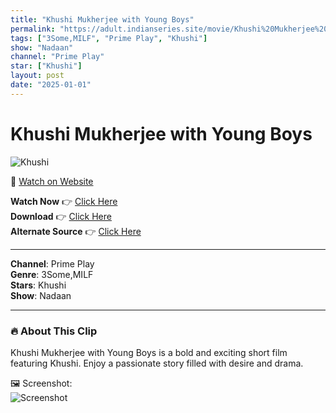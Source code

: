 ```yaml
---
title: "Khushi Mukherjee with Young Boys"
permalink: "https://adult.indianseries.site/movie/Khushi%20Mukherjee%20with%20Young%20Boys"
tags: ["3Some,MILF", "Prime Play", "Khushi"]
show: "Nadaan"
channel: "Prime Play"
star: ["Khushi"]
layout: post
date: "2025-01-01"
---
```


# Khushi Mukherjee with Young Boys

![Khushi](https://shorts.desisins.com/wp-content/uploads/2023/05/Khushi-Mukherjee-threesome-boys-nadaan-primeplay-shorts.desisins.com_.jpg)

🔗 [Watch on Website](https://adult.indianseries.site/movie/Khushi%20Mukherjee%20with%20Young%20Boys)

**Watch Now** 👉 [Click Here](https://adult.indianseries.site/movie/Khushi%20Mukherjee%20with%20Young%20Boys)  
**Download** 👉 [Click Here](https://adult.indianseries.site/movie/Khushi%20Mukherjee%20with%20Young%20Boys)  
**Alternate Source** 👉 [Click Here](https://adult.indianseries.site/movie/Khushi%20Mukherjee%20with%20Young%20Boys)

---

**Channel**: Prime Play  
**Genre**: 3Some,MILF  
**Stars**: Khushi  
**Show**: Nadaan

---

### 🔥 About This Clip

Khushi Mukherjee with Young Boys is a bold and exciting short film featuring Khushi. Enjoy a passionate story filled with desire and drama.
 
🖼️ Screenshot:  
![Screenshot](https://shorts.desisins.com/wp-content/uploads/2023/05/Khushi-Mukherjee-threesome-boys-nadaan-primeplay-shorts.desisins.com_.jpg)
